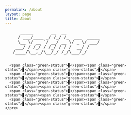 ```yaml
---
permalink: /about
layout: page
title: About
---
```


<html>
<head>
  <style>
    @keyframes flow {
      0% { background-position: 0 0; }
      100% { background-position: 20px 0; }
    }

    .green-status {
      color: #00FF00;
      background-image: linear-gradient(90deg, rgba(255,255,255,0) 50%, rgba(255,255,255,0.5) 50%);
      background-size: 20px 20px;
      animation: flow 1s infinite linear;
      padding: 5px; /* Add padding for spacing */
    }
  </style>
</head>
<body>
  <div style="font-family: monospace;">
    <pre>
      _____       __  __             
     / ___/____ _/ /_/ /_  ___  _____
     \__ \/ __ `/ __/ __ \/ _ \/ ___/
    ___/ / /_/ / /_/ / / /  __/ /    
   /____/\__,_/\__/_/ /_/\___/_/     
                                   
      <span class="green-status">▊</span><span class="green-status">▊</span><span class="green-status">▊</span>
      <span class="green-status">▊</span><span class="green-status">▊</span><span class="green-status">▊</span>
      <span class="green-status">▊</span><span class="green-status">▊</span><span class="green-status">▊</span>
      <span class="green-status">▊</span><span class="green-status">▊</span><span class="green-status">▊</span>
      <span class="green-status">▊</span><span class="green-status">▊</span><span class="green-status">▊</span>
    </pre>
  </div>
</body>
</html>

